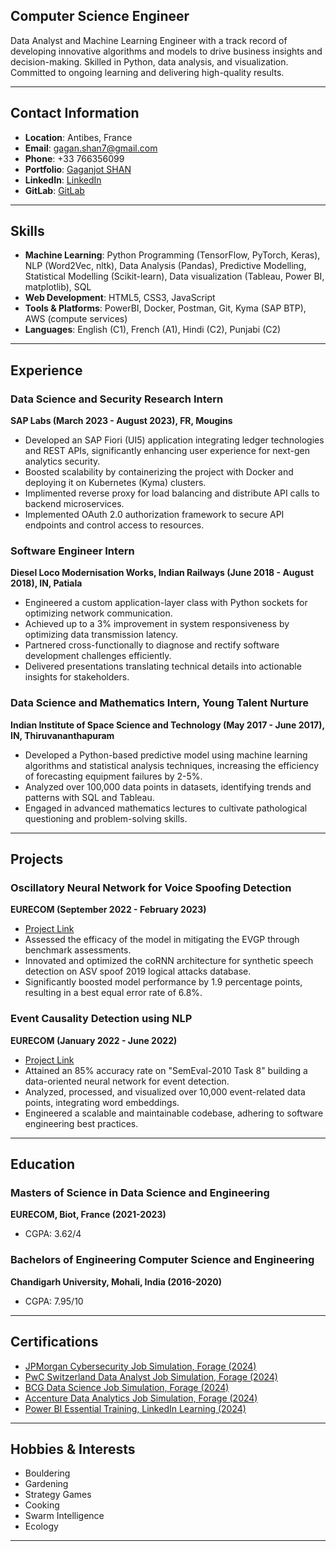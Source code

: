 ## Computer Science Engineer



Data Analyst and Machine Learning Engineer with a track record of developing innovative algorithms and models to drive business insights and decision-making. Skilled in Python, data analysis, and visualization. Committed to ongoing learning and delivering high-quality results.

---

## Contact Information

- **Location**: Antibes, France  
- **Email**: [gagan.shan7@gmail.com](mailto:gagan.shan7@gmail.com)
- **Phone**: +33 766356099
- **Portfolio**: [Gaganjot SHAN](https://gaganjotshan.github.io/Portfolio/#)
- **LinkedIn**: [LinkedIn](https://www.linkedin.com/in/gaganjotshan)
- **GitLab**: [GitLab](https://gitlab.eurecom.fr/)

---

## Skills

- **Machine Learning**: Python Programming (TensorFlow, PyTorch, Keras), NLP (Word2Vec, nltk), Data Analysis (Pandas), Predictive Modelling, Statistical Modelling (Scikit-learn), Data visualization (Tableau, Power BI, matplotlib), SQL
- **Web Development**: HTML5, CSS3, JavaScript
- **Tools & Platforms**: PowerBI, Docker, Postman, Git, Kyma (SAP BTP), AWS (compute services)
- **Languages**: English (C1), French (A1), Hindi (C2), Punjabi (C2)

---

## Experience

### Data Science and Security Research Intern
**SAP Labs (March 2023 - August 2023), FR, Mougins**
- Developed an SAP Fiori (UI5) application integrating ledger technologies and REST APIs, significantly enhancing user experience for next-gen analytics security.
- Boosted scalability by containerizing the project with Docker and deploying it on Kubernetes (Kyma) clusters.
- Implimented reverse proxy for load balancing and distribute API calls to backend microservices.
- Implemented OAuth 2.0 authorization framework to secure API endpoints and control access to resources.

### Software Engineer Intern
**Diesel Loco Modernisation Works, Indian Railways (June 2018 - August 2018), IN, Patiala**
- Engineered a custom application-layer class with Python sockets for optimizing network communication.
- Achieved up to a 3% improvement in system responsiveness by optimizing data transmission latency.
- Partnered cross-functionally to diagnose and rectify software development challenges efficiently.
- Delivered presentations translating technical details into actionable insights for stakeholders.

### Data Science and Mathematics Intern, Young Talent Nurture
**Indian Institute of Space Science and Technology (May 2017 - June 2017), IN, Thiruvananthapuram**
- Developed a Python-based predictive model using machine learning algorithms and statistical analysis techniques, increasing the efficiency of forecasting equipment failures by 2-5%.
- Analyzed over 100,000 data points in datasets, identifying trends and patterns with SQL and Tableau.
- Engaged in advanced mathematics lectures to cultivate pathological questioning and problem-solving skills.

---

## Projects

### Oscillatory Neural Network for Voice Spoofing Detection
**EURECOM (September 2022 - February 2023)**
- [Project Link](https://www.canva.com/design/DAFaoooWuuk/DEoVidx7jjQZxpb7F5xkJg/view)
- Assessed the efficacy of the model in mitigating the EVGP through benchmark assessments.
- Innovated and optimized the coRNN architecture for synthetic speech detection on ASV spoof 2019 logical attacks database.
- Significantly boosted model performance by 1.9 percentage points, resulting in a best equal error rate of 6.8%.

### Event Causality Detection using NLP
**EURECOM (January 2022 - June 2022)**
- [Project Link](https://gitlab.eurecom.fr/shan/event_detection)
- Attained an 85% accuracy rate on "SemEval-2010 Task 8" building a data-oriented neural network for event detection.
- Analyzed, processed, and visualized over 10,000 event-related data points, integrating word embeddings.
- Engineered a scalable and maintainable codebase, adhering to software engineering best practices.

---

## Education

### Masters of Science in Data Science and Engineering
**EURECOM, Biot, France (2021-2023)**
- CGPA: 3.62/4

### Bachelors of Engineering Computer Science and Engineering
**Chandigarh University, Mohali, India (2016-2020)**
- CGPA: 7.95/10

---

## Certifications
- [JPMorgan Cybersecurity Job Simulation, Forage (2024)](https://github.com/gaganjotshan/JPMorgan-Cybersecurity/blob/main/Cybersecurity_JPMorganChase_certificate.pdf) 
- [PwC Switzerland Data Analyst Job Simulation, Forage (2024)](https://github.com/gaganjotshan/PwC-PowerBI/blob/main/PwC-Switzerland_certificate.pdf) 
- [BCG Data Science Job Simulation, Forage (2024)](https://github.com/gaganjotshan/BCG-CustomerChurn/blob/main/BCD-Data-Science-Certificate.pdf) 
- [Accenture Data Analytics Job Simulation, Forage (2024)](https://github.com/gaganjotshan/Accenture-Data_Analytics/blob/main/AccentureNorthAmerica-DataAnalyst_certificate.pdf) 
- [Power BI Essential Training, LinkedIn Learning (2024)](https://www.linkedin.com/learning/certificates/2d71a16a7e817888d88719658d47b1ae8d7468f65eefa0f7a564cedc84ed3182) 

---

## Hobbies & Interests

- Bouldering
- Gardening
- Strategy Games
- Cooking
- Swarm Intelligence
- Ecology

---

